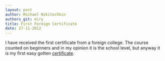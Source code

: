 ```yaml
---
layout: post
author: Michael Nikitochkin
authors_git: miry
title: First Foreign Certificate
date: 27-11-2012
---
```


I have received the first certificate from a foreign college.
The course counted on beginners and in my opinion it is the school level, but anyway it is my first easy gotten
[certificate](http://f.cl.ly/items/1d2F0Q1y2z1c0B042w3L/Python%20certificate%20112012.pdf).
